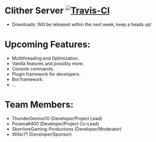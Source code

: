 # Clither Server [![Travis-CI](https://travis-ci.org/ClitherProject/Clither-Server.svg)](https://travis-ci.org/ClitherProject/Clither-Server)

* Downloads: Will be released within the next week, keep a heads up!

# Upcoming Features:
* Multithreading and Optimization.
* Vanilla features and possibly more.
* Console commands.
* Plugin framework for developers.
* Bot framework.
* ...

# Team Members:
* ThunderGemios10 (Developer/Project Lead)
* Porama6400 (Developer/Project Co-Lead)
* SkorrloreGaming-Productions (Developer/Moderator)
* Willsr71 (Developer/Sponsor)
